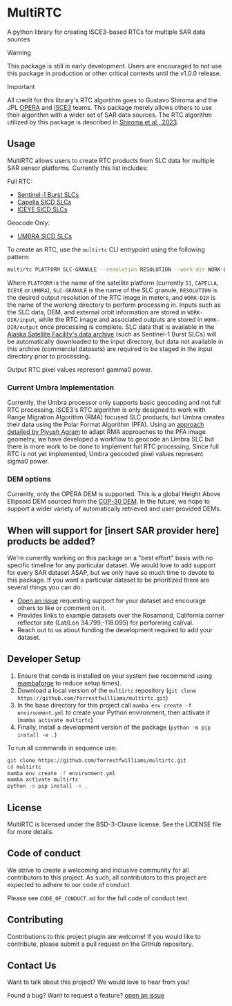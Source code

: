 # MultiRTC

A python library for creating ISCE3-based RTCs for multiple SAR data sources

> [!WARNING]
> This package is still in early development. Users are encouraged to not use this package in production or other critical contexts until the v1.0.0 release.

> [!IMPORTANT]
> All credit for this library's RTC algorithm goes to Gustavo Shiroma and the JPL [OPERA](https://www.jpl.nasa.gov/go/opera/about-opera/) and [ISCE3](https://github.com/isce-framework/isce3) teams. This package merely allows others to use their algorithm with a wider set of SAR data sources. The RTC algorithm utilized by this package is described in [Shiroma et al., 2023](https://doi.org/10.1109/TGRS.2022.3147472).

## Usage
MultiRTC allows users to create RTC products from SLC data for multiple SAR sensor platforms. Currently this list includes:

Full RTC:
- [Sentinel-1 Burst SLCs](https://www.earthdata.nasa.gov/data/catalog/alaska-satellite-facility-distributed-active-archive-center-sentinel-1-bursts-version)
- [Capella SICD SLCs](https://www.capellaspace.com/earth-observation/data)
- [ICEYE SICD SLCs](https://sar.iceye.com/5.0/productFormats/slc/)

Geocode Only:
- [UMBRA SICD SLCs](https://help.umbra.space/product-guide/umbra-products/umbra-product-specifications)

To create an RTC, use the `multirtc` CLI entrypoint using the following pattern:

```bash
multirtc PLATFORM SLC-GRANULE --resolution RESOLUTION --work-dir WORK-DIR
```
Where `PLATFORM` is the name of the satellite platform (currently `S1`, `CAPELLA`, `ICEYE` or `UMBRA`), `SLC-GRANULE` is the name of the SLC granule, `RESOLUTION` is the desired output resolution of the RTC image in meters, and `WORK-DIR` is the name of the working directory to perform processing in. Inputs such as the SLC data, DEM, and external orbit information are stored in `WORK-DIR/input`, while the RTC image and associated outputs are stored in `WORK-DIR/output` once processing is complete. SLC data that is available in the [Alaska Satellite Facility's data archive](https://search.asf.alaska.edu/#/?maxResults=250) (such as Sentinel-1 Burst SLCs) will be automatically downloaded to the input directory, but data not available in this archive (commercial datasets) are required to be staged in the input directory prior to processing.

Output RTC pixel values represent gamma0 power.

### Current Umbra Implementation
Currently, the Umbra processor only supports basic geocoding and not full RTC processing. ISCE3's RTC algorithm is only designed to work with Range Migration Algorithm (RMA) focused SLC products, but Umbra creates their data using the Polar Format Algorithm (PFA). Using an [approach detailed by Piyush Agram](https://arxiv.org/abs/2503.07889v1) to adapt RMA approaches to the PFA image geometry, we have developed a workflow to geocode an Umbra SLC but there is more work to be done to implement full RTC processing. Since full RTC is not yet implemented, Umbra geocoded pixel values represent sigma0 power.

### DEM options
Currently, only the OPERA DEM is supported. This is a global Height Above Ellipsoid DEM sourced from the [COP-30 DEM](https://portal.opentopography.org/raster?opentopoID=OTSDEM.032021.4326.3). In the future, we hope to support a wider variety of automatically retrieved and user provided DEMs.

## When will support for [insert SAR provider here] products be added?
We're currently working on this package on a "best effort" basis with no specific timeline for any particular dataset. We would love to add support for every SAR dataset ASAP, but we only have so much time to devote to this package. If you want a particular dataset to be prioritized there are several things you can do:

- [Open an issue](https://github.com/forrestfwilliams/multirtc/issues/new) requesting support for your dataset and encourage others to like or comment on it.
- Provides links to example datasets over the Rosamond, California corner reflector site (Lat/Lon 34.799,-118.095) for performing cal/val.
- Reach out to us about funding the development required to add your dataset.

## Developer Setup
1. Ensure that conda is installed on your system (we recommend using [mambaforge](https://github.com/conda-forge/miniforge#mambaforge) to reduce setup times).
2. Download a local version of the `multirtc` repository (`git clone https://github.com/forrestfwilliams/multirtc.git`)
3. In the base directory for this project call `mamba env create -f environment.yml` to create your Python environment, then activate it (`mamba activate multirtc`)
4. Finally, install a development version of the package (`python -m pip install -e .`)

To run all commands in sequence use:
```bash
git clone https://github.com/forrestfwilliams/multirtc.git
cd multirtc
mamba env create -f environment.yml
mamba activate multirtc
python -m pip install -e .
```

## License
MultiRTC is licensed under the BSD-3-Clause license. See the LICENSE file for more details.

## Code of conduct
We strive to create a welcoming and inclusive community for all contributors to this project. As such, all contributors to this project are expected to adhere to our code of conduct.

Please see `CODE_OF_CONDUCT.md` for the full code of conduct text.

## Contributing
Contributions to this project plugin are welcome! If you would like to contribute, please submit a pull request on the GitHub repository.

## Contact Us
Want to talk about this project? We would love to hear from you!

Found a bug? Want to request a feature?
[open an issue](https://github.com/forrestfwilliams/multirtc/issues/new)
